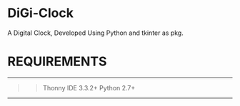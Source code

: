 # DiGi-Clock
A Digital Clock, Developed Using Python and tkinter as pkg.

# REQUIREMENTS
***************

>> Thonny IDE 3.3.2+
>> Python 2.7+

***************

